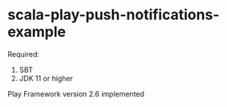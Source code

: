 # scala-play-push-notifications-example

Required:
1. SBT
2. JDK 11 or higher

Play Framework version 2.6 implemented


